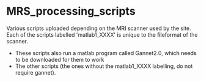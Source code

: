 # MRS_processing_scripts
Various scripts uploaded depending on the MRI scanner used by the site.
Each of the scripts labelled 'matlab1_XXXX' is unique to the fileformat of the scanner.
  - These scripts also run a matlab program called Gannet2.0, which needs to be downloaded for them to work
  - The other scripts (the ones without the matlab1_XXXX labelling, do not require gannet).
